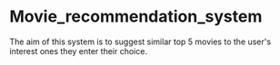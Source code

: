 # Movie_recommendation_system
The aim of this system is to suggest similar top 5 movies to the user's interest ones they enter their choice. 
